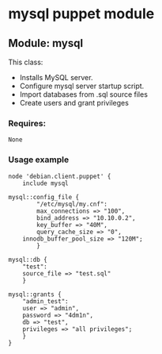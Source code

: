 # mysql puppet module  

## Module: mysql  

This class:

- Installs MySQL server.
- Configure mysql server startup script.
- Import databases from .sql source files
- Create users and grant privileges

### Requires:  
	None  

### Usage example
<pre><code>node 'debian.client.puppet' {
	include mysql

mysql::config_file {
        "/etc/mysql/my.cnf":
        max_connections => "100",
        bind_address => "10.10.0.2",
        key_buffer => "40M",
        query_cache_size => "0",
	innodb_buffer_pool_size => "120M";
        }

mysql::db {
	"test":
	source_file => "test.sql"
	}

mysql::grants {
	"admin_test":
	user => "admin",
	password => "4dm1n",
	db => "test",
	privileges => "all privileges";
	}
}</pre></code>

